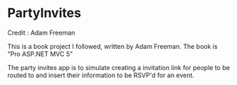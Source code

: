 # PartyInvites
Credit : Adam Freeman

This is a book project I followed, written by Adam Freeman.
The book is "Pro ASP.NET MVC 5"

The party invites app is to simulate creating a invitation link for people to be routed to
and insert their information to be RSVP'd for an event.
